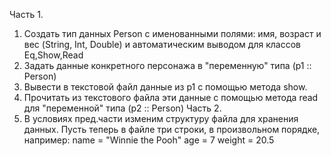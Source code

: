 Часть 1.
1. Создать тип данных Person с именованными полями: имя, возраст и вес (String, Int, Double) и автоматическим выводом для классов Eq,Show,Read
2. Задать данные конкретного персонажа в "переменную" типа (p1 :: Person)
3. Вывести в текстовой файл данные из p1 с помощью метода show.
4. Прочитать из текстового файла эти данные с помощью метода read для "переменной" типа (p2 :: Person)
Часть 2.
5. В условиях пред.части изменим структуру файла для хранения данных.
Пусть теперь в файле три строки, в произвольном порядке, например:
					name = "Winnie the Pooh"
					age = 7
					weight = 20.5